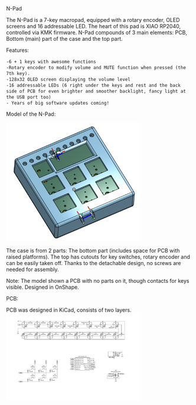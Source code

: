 N-Pad

The N-Pad is a 7-key macropad, equipped with a rotary encoder, OLED screens and 16 addressable LED. The heart of this pad is XIAO RP2040, controlled via KMK firmware.
N-Pad compounds of 3 main elements: PCB, Bottom (main) part of the case and the top part.


Features:

    -6 + 1 keys with awesome functions
    -Rotary encoder to modify volume and MUTE function when pressed (the 7th key).
    -128x32 OLED screen displaying the volume level
    -16 addressable LEDs (6 right under the keys and rest and the back side of PCB for even brighter and smoother backlight, fancy light at the USB port too)
    - Years of big software updates coming!


Model of the N-Pad:

<img src="IMG_8392.jpeg" alt="Model" width="360"/>

The case is from 2 parts: The bottom part (includes space for PCB with raised platforms). The top has cutouts for key switches, rotary encoder and can be easily taken off.
Thanks to the detachable design, no screws are needed for assembly.

Note: The model shown a PCB with no parts on it, though contacts for keys visible. Designed in OnShape.


PCB:

PCB was designed in KiCad, consists of two layers.
<img src="Images/IMG_8399.jpeg" alt="Model" width="360"/>

